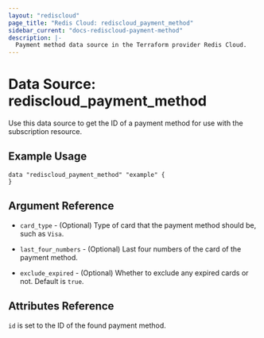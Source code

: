 ```yaml
---
layout: "rediscloud"
page_title: "Redis Cloud: rediscloud_payment_method"
sidebar_current: "docs-rediscloud-payment-method"
description: |-
  Payment method data source in the Terraform provider Redis Cloud.
---
```


# Data Source: rediscloud_payment_method

Use this data source to get the ID of a payment method for use with the subscription resource.

## Example Usage

```hcl
data "rediscloud_payment_method" "example" {
}
```

## Argument Reference

* `card_type` - (Optional) Type of card that the payment method should be, such as `Visa`.

* `last_four_numbers` - (Optional) Last four numbers of the card of the payment method.

* `exclude_expired` - (Optional) Whether to exclude any expired cards or not. Default is `true`.

## Attributes Reference

`id` is set to the ID of the found payment method.
